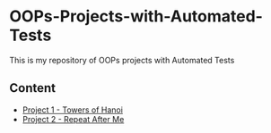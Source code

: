 # OOPs-Projects-with-Automated-Tests
This is my repository of OOPs projects with Automated Tests
## Content
- [Project 1 - Towers of Hanoi](./Towers-of-Hanoi)
- [Project 2 - Repeat After Me](./Repeat-After-Me)